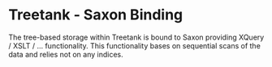 Treetank - Saxon Binding
=============

The tree-based storage within Treetank is bound to Saxon providing XQuery / XSLT / ... functionality. This functionality bases on sequential scans of the data and relies not on any indices.

